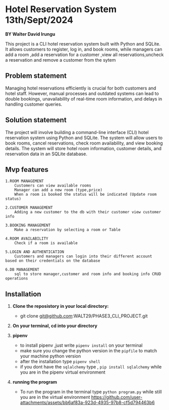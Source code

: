 # Hotel Reservation System  13th/Sept/2024

**BY Walter David Irungu**

This project is a CLI hotel reservation system built with Python and SQLite. It allows customers to register, log in, and book rooms, while managers can add a room ,add a reservation for a customer ,view all reservations,uncheck a reservation and remove a customer from the sytem

## Problem statement
Managing hotel reservations efficiently is crucial for both customers and hotel staff. However, manual processes and outdated systems can lead to double bookings, unavailability of real-time room information, and delays in handling customer queries.

## Solution statement
The project will involve building a command-line interface (CLI) hotel reservation system using Python and SQLite. The system will allow users to book rooms, cancel reservations, check room availability, and view booking details. The system will store hotel room information, customer details, and reservation data in an SQLite database. 

## Mvp features
    1.ROOM MANAGEMENT
        Customers can view available rooms
        Manager can add a new room (type,price)
        When a room is booked the status will be indicated (Update room status)
    
    2.CUSTOMER MANAGEMENT
        Adding a new customer to the db with their customer view customer info
    
    3.BOOKING MANAGEMENT
        Make a reservation by selecting a room or Table
    
    4.ROOM AVAILABILITY
        Check if a room is available
    
    5.LOGIN AND AUTHENTICATION
        Customers and managers can login into their different account based on their credentials on the database
    
    6.DB MANAGEMENT
        sql to store manager,customer and room info and booking info CRUD operations


## Installation

1. **Clone the reposistory in your local directory:**
   - git clone git@github.com:WALT29/PHASE3_CLI_PROJECT.git

2. **On your terminal, cd into your directory**

3. **pipenv**
    - to install pipenv ,just write `pipenv install` on your terminal
    - make sure you change the python version in the `pipfile` to match your machine python version
    - after the installation type `pipenv shell` 
    - if you dont have the `sqlalchemy` type , `pip install sqlalchemy` while you are in the pipenv virtual environment

4. **running the program**
    - To run the program in the terminal type `python program.py` while still you are in the virtual environment
   https://github.com/user-attachments/assets/bb6af83a-923d-4935-97b8-cf5d794463b6
